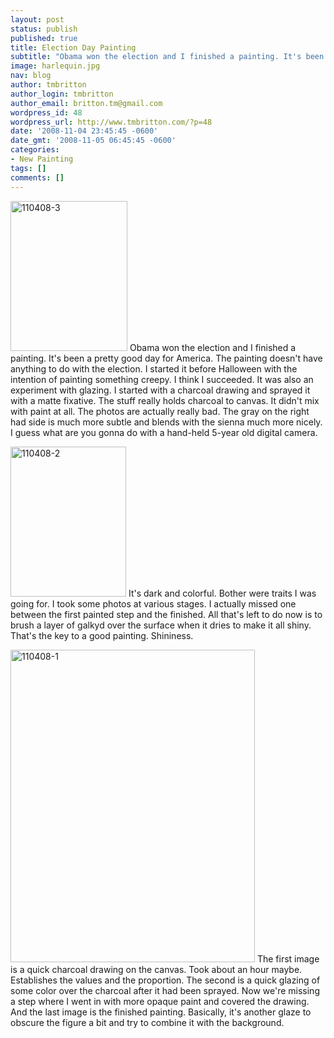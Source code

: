 ```yaml
---
layout: post
status: publish
published: true
title: Election Day Painting
subtitle: "Obama won the election and I finished a painting. It's been a pretty good day for America."
image: harlequin.jpg
nav: blog
author: tmbritton
author_login: tmbritton
author_email: britton.tm@gmail.com
wordpress_id: 48
wordpress_url: http://www.tmbritton.com/?p=48
date: '2008-11-04 23:45:45 -0600'
date_gmt: '2008-11-05 06:45:45 -0600'
categories:
- New Painting
tags: []
comments: []
---
```

<p><a class="tt-flickr tt-flickr-Small" title="110408-3" href="http://www.tmbritton.com/art/photo/3004100997/110408-3.html"><img class="float-right" src="http://farm4.static.flickr.com/3172/3004100997_9e157fcc78_m.jpg" alt="110408-3" width="187" height="240" /></a> Obama won the election and I finished a painting.  It's been a pretty good day for America.  The painting doesn't have anything to do with the election.  I started it before Halloween with the intention of painting something creepy.  I think I succeeded.  It was also an experiment with glazing.  I started with a charcoal drawing and sprayed it with a matte fixative.  The stuff really holds charcoal to canvas.  It didn't mix with paint at all.  The photos are actually really bad.  The gray on the right had side is much more subtle and blends with the sienna much more nicely.  I guess what are you gonna do with a hand-held 5-year old digital camera.</p>
<p><a class="tt-flickr tt-flickr-Small" title="110408-2" href="http://www.tmbritton.com/art/photo/3004936492/110408-2.html"><img class="float-right" src="http://farm4.static.flickr.com/3273/3004936492_520792d250_m.jpg" alt="110408-2" width="185" height="240" /></a> It's dark and colorful.  Bother were traits I was going for.  I took some photos at various stages.  I actually missed one between the first painted step and the finished.  All that's left to do now is to brush a layer of galkyd over the surface when it dries to make it all shiny.  That's the key to a good painting.  Shininess.</p>
<p><a class="tt-flickr tt-flickr-Medium" title="110408-1" href="http://www.tmbritton.com/art/photo/3004100945/110408-1.html"><img class="float-right" src="http://farm4.static.flickr.com/3185/3004100945_2e7412a77b.jpg" alt="110408-1" width="391" height="500" /></a> The first image is a quick charcoal drawing on the canvas.  Took about an hour maybe.  Establishes the values and the proportion.  The second is a quick glazing of some color over the charcoal after it had been sprayed.  Now we're missing a step where I went in with more opaque paint and covered the drawing.  And the last image is the finished painting.  Basically, it's another glaze to obscure the figure a bit and try to combine it with the background.</p>
